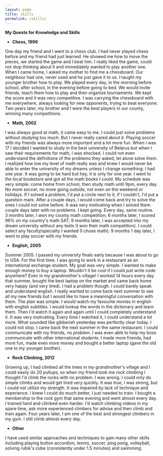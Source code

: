 ```yaml
---
layout: page
title: skills
permalink: /skills/
---
```


**My Quests for Knowledge and Skills**

* **Chess, 1996**

One day my friend and I went to a chess club. I had never played chess before and my friend had just learned. He showed me how to move the pieces,
we started the game and I beat him. I really liked the game, could not stop thinking about it and immediately wanted to play another one. When 
I came home, I asked my mother to find me a chessboard. Our neighbour had one, never used and he just gave it to us. I taught my younger brother 
how to play. We played every day, in the morning before school, after school, in the evening before going to bed. We would invite friends, teach 
them how to play and then organize tournaments. We kept the score and it was very competitive. I was carrying the chessboard with me everywhere, 
always looking for new opponents, trying to beat everyone. Two years later, my brother and I were the best players in our county, winning many competitions.

* **Math, 2002**

I was always good at math, it came easy to me. I could just solve problems without studying too much. But I never really cared about it. Playing
soccer with my friends was always more important and a lot more fun. When I was 17 I decided I wanted to study in the best university of Belarus but when I saw their 
requirements for math, I was shocked. I could not even understand the definitions of the problems they asked, let alone solve them. I realized
how low my level of math really was and knew I would never be able to enter the university of my dreams unless I change something. I had one year. It was going to be hard but hey, 
it is only for one year. I went to the local bookstore and got all the math books I could. My schedule was very simple: come home from school, then study math until 9pm, every day. 
No more soccer, no more going outside, not even on the weekend or holidays.  If I solved a problem, I'd put a circle next to it, if I couldn't, I'd put a question mark. 
After a couple days, I would come back and try to solve the ones I could not solve before. It was very motivating when I solved them couple days later with no problems. 
I kept going. Every day, same routine.<br/>
3 months later, I won my county math competition; 6 months later, I scored 96% on my country's math SAT; 9 months later, I was accepted 
into my dream university without any tests (I won their math competition). I could select any faculty/specialty I wanted (I chose math). 9 months 1 day later, I went to
play soccer with my friends.

* **English, 2005**

Summer 2005. I passed my university finals early because I was about to go to USA. For the first time. I was going to work in a restaurant as an international exchange student. My goal was very simple. 
I wanted to make enough money to buy a laptop. Wouldn't it be cool if I could just write code anywhere? Even in my grandmother's village! I worked 14 hours every day that summer, bought the best
laptop on the market and came back home very happy (and very tired). I had a problem though. I could barely speak and understand english. I really wanted to come back next summer to see all my new friends 
but I would like to have a meaningful conversation with them. The plan was simple. I would watch my favourite movies in english with english subtitles. I would lookup the words in the dictionary and
learn them. Then I'd watch it again and again until I could completely understand it. It was very motivating. Every time I watched it, I could understand a lot more. What sounded like gibberish yesterday
was perfectly clear today. I could not stop. I came back the next summer in the same restaurant. I could communicate with my friends, no problem. I was even able to help my boss communicate with other 
international students. I made more friends, had more fun, made even more money and bought a better laptop (gave the old one to my younger brother).


* **Rock Climbing, 2012**

Growing up, I had climbed all the trees in my grandmother's village and I could easily do 20 pullups, so when my friend took me rock climbing I thought I'd climb the rocks with no problem. I was wrong. 
I could only do simple climbs and would get tired very quickly. It was true, I was strong, but I could not utilize my strength. It was impaired by lack of technique and experience. 
I knew I could do much better, I just needed to train. I bought a membership to the rock gym that same evening and went almost every day. I trained hard and climbed even harder. 
I'd watch climbing videos in my spare time, ask more experienced climbers for advise and then climb and train again. Four years later, I am one of the best and strongest climbers in my gym. 
I still climb almost every day.<br/>

* **Other**

I have used similar approaches and techniques to gain many other skills including playing button accordion, tennis, soccer, ping pong, volleyball, solving rubik's cube (consistently under 1.5 minutes)
and swimming.

